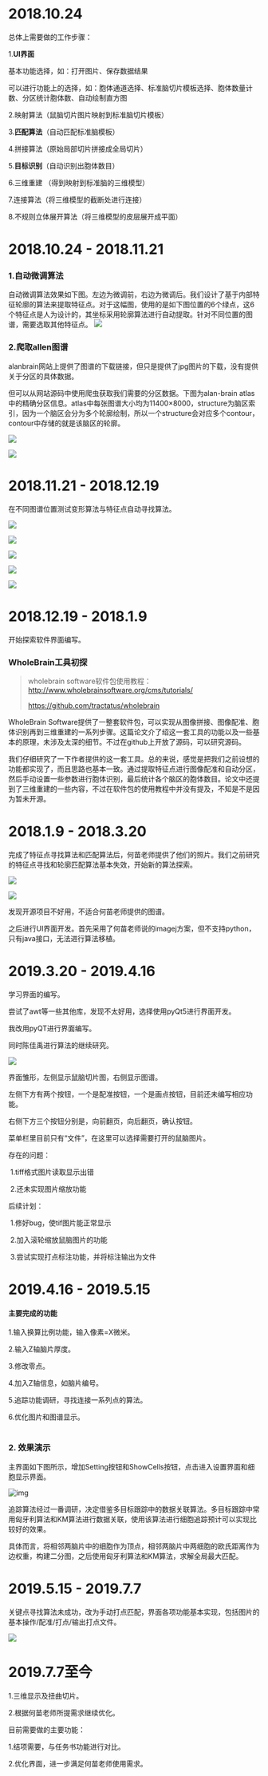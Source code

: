 # 2018.10.24

总体上需要做的工作步骤：

1.**UI界面**

基本功能选择，如：打开图片、保存数据结果

可以进行功能上的选择，如：胞体通道选择、标准脑切片模板选择、胞体数量计数、分区统计胞体数、自动绘制直方图

2.映射算法（鼠脑切片图片映射到标准脑切片模板）

3.**匹配算法**（自动匹配标准脑模板）

4.拼接算法（原始局部切片拼接成全局切片）

5.**目标识别**（自动识别出胞体数目）

6.三维重建 （得到映射到标准脑的三维模型）

7.连接算法（将三维模型的截断处进行连接）

8.不规则立体展开算法（将三维模型的皮层展开成平面）







# 2018.10.24 - 2018.11.21

### 1.自动微调算法

自动微调算法效果如下图。左边为微调前，右边为微调后。我们设计了基于内部特征轮廓的算法来提取特征点。对于这幅图，使用的是如下图位置的6个绿点，这6个特征点是人为设计的，其坐标采用轮廓算法进行自动提取。针对不同位置的图谱，需要选取其他特征点。
![](./13.png)

### 2.爬取allen图谱

alanbrain网站上提供了图谱的下载链接，但只是提供了jpg图片的下载，没有提供关于分区的具体数据。

但可以从网站源码中使用爬虫获取我们需要的分区数据。下图为alan-brain atlas中的精确分区信息。atlas中每张图谱大小均为11400×8000，structure为脑区索引，因为一个脑区会分为多个轮廓绘制，所以一个structure会对应多个contour，contour中存储的就是该脑区的轮廓。



![](./11.png)

![](./15.png)



# 2018.11.21 - 2018.12.19

在不同图谱位置测试变形算法与特征点自动寻找算法。

![](./1_keypoint.png)

![](./2_keypoint.png)

![](./3_keypoint.png)

![](./4_keypoint.png)

![](./5_keypoint.png)





# 2018.12.19 - 2018.1.9

开始探索软件界面编写。



### WholeBrain工具初探

> wholebrain software软件包使用教程：http://www.wholebrainsoftware.org/cms/tutorials/   
>
> https://github.com/tractatus/wholebrain

WholeBrain Software提供了一整套软件包，可以实现从图像拼接、图像配准、胞体识别再到三维重建的一系列步骤。这篇论文介了绍这一套工具的功能以及一些基本的原理，未涉及太深的细节。不过在github上开放了源码，可以研究源码。

我们仔细研究了一下作者提供的这一套工具。总的来说，感觉是把我们之前设想的功能都实现了，而且思路也基本一致。通过提取特征点进行图像配准和自动分区，然后手动设置一些参数进行胞体识别，最后统计各个脑区的胞体数目。论文中还提到了三维重建的一些内容，不过在软件包的使用教程中并没有提及，不知是不是因为暂未开源。







# 2018.1.9 - 2018.3.20

完成了特征点寻找算法和匹配算法后，何苗老师提供了他们的照片。我们之前研究的特征点寻找和轮廓匹配算法基本失效，开始新的算法探索。

![](./2.jpg)

![](./5-2.jpg)



发现开源项目不好用，不适合何苗老师提供的图谱。



之后进行UI界面开发。首先采用了何苗老师说的imagej方案，但不支持python，只有java接口，无法进行算法移植。





# 2019.3.20 - 2019.4.16

学习界面的编写。

尝试了awt等一些其他库，发现不太好用，选择使用pyQt5进行界面开发。



我改用pyQT进行界面编写。

同时陈佳禹进行算法的继续研究。

![](aa.png)



界面雏形，左侧显示鼠脑切片图，右侧显示图谱。

左侧下方有两个按钮，一个是配准按钮，一个是画点按钮，目前还未编写相应功能。

右侧下方三个按钮分别是，向前翻页，向后翻页，确认按钮。

菜单栏里目前只有“文件”，在这里可以选择需要打开的鼠脑图片。

存在的问题：

​	1.tiff格式图片读取显示出错

​	2.还未实现图片缩放功能

后续计划：

​	1.修好bug，使tif图片能正常显示

​	2.加入滚轮缩放鼠脑图片的功能

​	3.尝试实现打点标注功能，并将标注输出为文件



# 2019.4.16 - 2019.5.15

#### 主要完成的功能

1.输入换算比例功能，输入像素=X微米。

2.输入Z轴脑片厚度。

3.修改零点。

4.加入Z轴信息，如脑片编号。

5.追踪功能调研，寻找连接一系列点的算法。

6.优化图片和图谱显示。

# 

### 2. 效果演示

主界面如下图所示，增加Setting按钮和ShowCells按钮，点击进入设置界面和细胞显示界面。

![img](./bb.PNG)





追踪算法经过一番调研，决定借鉴多目标跟踪中的数据关联算法。多目标跟踪中常用匈牙利算法和KM算法进行数据关联，使用该算法进行细胞追踪预计可以实现比较好的效果。

具体而言，将相邻两脑片中的细胞作为顶点，相邻两脑片中两细胞的欧氏距离作为边权重，构建二分图，之后使用匈牙利算法和KM算法，求解全局最大匹配。





# 2019.5.15 - 2019.7.7

关键点寻找算法未成功，改为手动打点匹配，界面各项功能基本实现，包括图片的基本操作/配准/打点/输出打点文件。

![](./3.png)



# 2019.7.7至今

1.三维显示及扭曲切片。

2.根据何苗老师所提需求继续优化。



目前需要做的主要功能：

1.结项需要，与任务书功能进行对比。

2.优化界面，进一步满足何苗老师使用需求。








